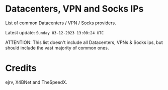# Datacenters, VPN and Socks IPs
 
List of common Datacenters / VPN / Socks providers. 

Latest update: `Sunday 03-12-2023 13:00:24 UTC` 

ATTENTION: This list doesn't include all Datacenters, VPNs & Socks ips, 
but should include the vast majority of common ones.

# Credits
ejrv, X4BNet and TheSpeedX.
